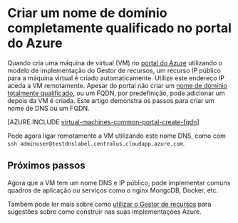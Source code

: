 <properties
   pageTitle="Criar FQDN para uma VM no Azure portal | Microsoft Azure"
   description="Saiba como criar um nome de domínio completamente qualificado ou FQDN para um Gestor de recursos com base máquina virtual no portal do Azure."
   services="virtual-machines-linux"
   documentationCenter=""
   authors="iainfoulds"
   manager="timlt"
   editor="tysonn"
   tags="azure-resource-manager"/>

<tags
   ms.service="virtual-machines-linux"
   ms.devlang="na"
   ms.topic="article"
   ms.tgt_pltfrm="vm-linux"
   ms.workload="infrastructure-services"
   ms.date="08/23/2016"
   ms.author="iainfou"/>

# <a name="create-a-fully-qualified-domain-name-in-the-azure-portal"></a>Criar um nome de domínio completamente qualificado no portal do Azure
Quando cria uma máquina de virtual (VM) no [portal do Azure](https://portal.azure.com) utilizando o modelo de implementação do Gestor de recursos, um recurso IP público para a máquina virtual é criado automaticamente. Utilize este endereço IP aceda a VM remotamente. Apesar do portal não criar um [nome de domínio totalmente qualificado](https://en.wikipedia.org/wiki/Fully_qualified_domain_name), ou um FQDN, por predefinição, pode adicionar um depois da VM é criada. Este artigo demonstra os passos para criar um nome de DNS ou um FQDN.

[AZURE.INCLUDE [virtual-machines-common-portal-create-fqdn](../../includes/virtual-machines-common-portal-create-fqdn.md)]

Pode agora ligar remotamente a VM utilizando este nome DNS, como com `ssh adminuser@testdnslabel.centralus.cloudapp.azure.com`.

## <a name="next-steps"></a>Próximos passos
Agora que a VM tem um nome DNS e IP público, pode implementar comuns quadros de aplicação ou serviços como o nginx MongoDB, Docker, etc.

Também pode ler mais sobre como [utilizar o Gestor de recursos](../azure-resource-manager/resource-group-overview.md) para sugestões sobre como construir nas suas implementações Azure.